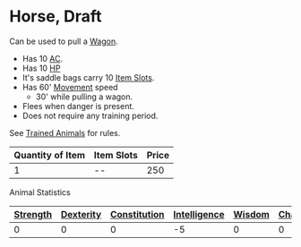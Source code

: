 # Horse, Draft

Can be used to pull a [Wagon](Wagon.md).

- Has 10 [AC](../../../../Player%20Characters/Derived%20Statistics/Armor%20Class.md).
- Has 10 [HP](../../../../Player%20Characters/Derived%20Statistics/Health%20Points.md)
- It's saddle bags carry 10 [Item Slots](../../../../Player%20Characters/Derived%20Statistics/Item%20Slots.md).
- Has 60' [Movement](../../../Game%20Procedures/Combat/Movement.md) speed
	- 30' while pulling a wagon.
- Flees when danger is present.
- Does not require any training period.

See [Trained Animals](../Trained%20Animals.md) for rules.

| Quantity of Item | Item Slots | Price |
| ---------------- | ---------- | ----- |
| 1                | --         | 250   |

Animal Statistics

| [Strength](../../../Player%20Characters/Abilities/Strength.md) | [Dexterity](../../../Player%20Characters/Abilities/Dexterity.md) | [Constitution](../../../Player%20Characters/Abilities/Constitution.md) | [Intelligence](../../../Player%20Characters/Abilities/Intelligence.md) | [Wisdom](../../../Player%20Characters/Abilities/Wisdom.md)<br> | [Charisma](../../../Player%20Characters/Abilities/Charisma.md)<br> |
| --------------------------------------------------------------------------- | ----------------------------------------------------------------------------- | ----------------------------------------------------------------------------------- | ----------------------------------------------------------------------------------- | --------------------------------------------------------------------------- | ------------------------------------------------------------------------------- |
| 0                                                                           | 0                                                                             | 0                                                                                   | -5                                                                                  | 0                                                                           | 0                                                                               |
